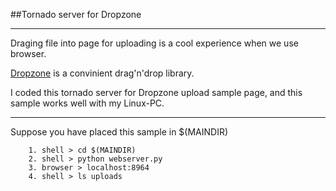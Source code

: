 ##Tornado server for Dropzone

--------

Draging file into page for uploading is a cool experience when we use browser.

[Dropzone](http://www.dropzonejs.com/) is a convinient drag'n'drop library. 

I coded this tornado server for Dropzone upload sample page, and this sample works well with my Linux-PC.

---------

Suppose you have placed this sample in $(MAINDIR)


        1. shell > cd $(MAINDIR)
        2. shell > python webserver.py
        3. browser > localhost:8964
        4. shell > ls uploads
